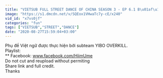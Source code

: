 ```yaml
---
title: "VIETSUB FULL STREET DANCE OF CHINA SEASON 3 - EP 6.1 B\u01af\u1edaC NH\u1ea2Y \u0110\u01af\u1edcNG PH\u1ed0 M\u00d9A 3"
image: "https://s1.dmcdn.net/v/SQEox1VHwaTc7y-cE/x240"
vid_id: "x7vs0jf"
categories: "fun"
tags: ["VIETSUB","STREET","DANCE"]
date: "2020-08-27T15:59:04+03:00"
---
```

Phụ đề Việt ngữ được thực hiện bởi subteam YIBO OVERKILL.  <br>Playlist:   <br>** Facebook: www.facebook.com/HiimUme  <br>Do not cut and reupload without permiting  <br>Share link and full credit.  <br>Thanks
